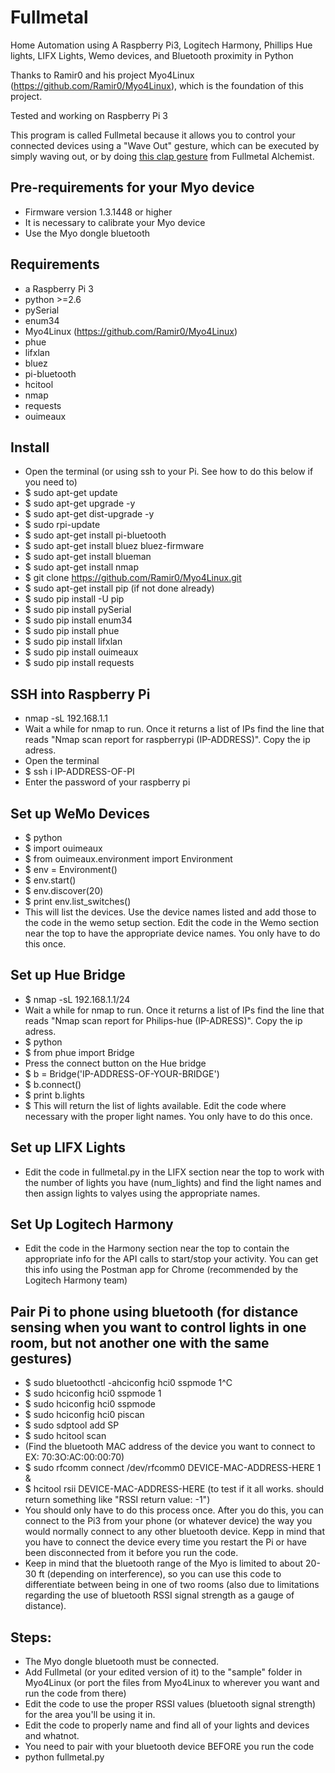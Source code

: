 # Fullmetal
Home Automation using A Raspberry Pi3, Logitech Harmony, Phillips Hue lights, LIFX Lights, Wemo devices, and Bluetooth proximity in Python


Thanks to Ramir0 and his project Myo4Linux (https://github.com/Ramir0/Myo4Linux), which is the foundation of this project.

Tested and working on Raspberry Pi 3

This program is called Fullmetal because it allows you to control your connected devices using a "Wave Out" gesture, which can be executed by simply waving out, or by doing [this clap gesture](http://i.imgur.com/dEYs0ik.gif) from Fullmetal Alchemist.


## Pre-requirements for your Myo device
- Firmware version 1.3.1448 or higher
- It is necessary to calibrate your Myo device
- Use the Myo dongle bluetooth

## Requirements
- a Raspberry Pi 3
- python >=2.6
- pySerial
- enum34
- Myo4Linux (https://github.com/Ramir0/Myo4Linux)
- phue
- lifxlan
- bluez
- pi-bluetooth
- hcitool
- nmap
- requests
- ouimeaux



## Install

- Open the terminal (or using ssh to your Pi. See how to do this below if you need to)
- $ sudo apt-get update
- $ sudo apt-get upgrade -y
- $ sudo apt-get dist-upgrade -y
- $ sudo rpi-update
- $ sudo apt-get install pi-bluetooth
- $ sudo apt-get install bluez bluez-firmware
- $ sudo apt-get install blueman
- $ sudo apt-get install nmap
- $ git clone https://github.com/Ramir0/Myo4Linux.git
- $ sudo apt-get install pip (if not done already)
- $ sudo pip install -U pip
- $ sudo pip install pySerial
- $ sudo pip install enum34
- $ sudo pip install phue
- $ sudo pip install lifxlan
- $ sudo pip install ouimeaux
- $ sudo pip install requests

## SSH into Raspberry Pi
- nmap -sL 192.168.1.1
- Wait a while for nmap to run. Once it returns a list of IPs find the line that reads "Nmap scan report for raspberrypi (IP-ADDRESS)". Copy the ip adress. 
- Open the terminal
- $ ssh i IP-ADDRESS-OF-PI
- Enter the password of your raspberry pi


## Set up WeMo Devices

- $ python
- $ import ouimeaux
- $ from ouimeaux.environment import Environment
- $ env = Environment()
- $ env.start()
- $ env.discover(20)
- $ print env.list_switches()
- This will list the devices. Use the device names listed and add those to the code in the wemo setup section. Edit the code in the Wemo section near the top to have the appropriate device names. You only have to do this once.

## Set up Hue Bridge

- $ nmap -sL 192.168.1.1/24
- Wait a while for nmap to run. Once it returns a list of IPs find the line that reads "Nmap scan report for Philips-hue (IP-ADRESS)". Copy the ip adress. 
- $ python
- $ from phue import Bridge
- Press the connect button on the Hue bridge
- $ b = Bridge('IP-ADDRESS-OF-YOUR-BRIDGE')
- $ b.connect()
- $ print b.lights
- $ This will return the list of lights available. Edit the code where necessary with the proper light names. You only have to do this once. 

## Set up LIFX Lights
- Edit the code in fullmetal.py in the LIFX section near the top to work with the number of lights you have (num_lights) and find the light names and then assign lights to valyes using the appropriate names. 

## Set Up Logitech Harmony
- Edit the code in the Harmony section near the top to contain the appropriate info for the API calls to start/stop your activity. You can get this info using the Postman app for Chrome (recommended by the Logitech Harmony team)

## Pair Pi to phone using bluetooth (for distance sensing when you want to control lights in one room, but not another one with the same gestures)

- $ sudo bluetoothctl -ahciconfig hci0 sspmode 1^C
- $ sudo hciconfig hci0 sspmode 1
- $ sudo hciconfig hci0 sspmode
- $ sudo hciconfig hci0 piscan
- $ sudo sdptool add SP
- $ sudo hcitool scan
- (Find the bluetooth MAC address of the device you want to connect to EX: 70:3O:AC:00:00:70)
- $ sudo rfcomm connect /dev/rfcomm0 DEVICE-MAC-ADDRESS-HERE 1 &
- $ hcitool rsii DEVICE-MAC-ADDRESS-HERE (to test if it all works. should return something like "RSSI return value: -1")
- You should only have to do this process once. After you do this, you can connect to the Pi3 from your phone (or whatever device) the way you would normally connect to any other bluetooth device. Kepp in mind that you have to connect the device every time you restart the Pi or have been disconnected from it before you run the code.
- Keep in mind that the bluetooth range of the Myo is limited to about 20-30 ft (depending on interference), so you can use this code to differentiate between being in one of two rooms (also due to limitations regarding the use of bluetooth RSSI signal strength as a gauge of distance). 

## Steps:

- The Myo dongle bluetooth must be connected.
- Add Fullmetal (or your edited version of it) to the "sample" folder in Myo4Linux (or port the files from Myo4Linux to wherever you want and run the code from there)
- Edit the code to use the proper RSSI values (bluetooth signal strength) for the area you'll be using it in. 
- Edit the code to properly name and find all of your lights and devices and whatnot.
- You need to pair with your bluetooth device BEFORE you run the code
- python fullmetal.py



